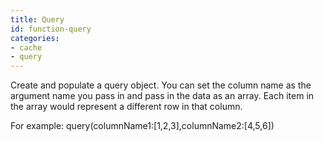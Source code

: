 ```yaml
---
title: Query
id: function-query
categories:
- cache
- query
---
```


Create and populate a query object. You can set the column name as the argument name you pass in and pass in the data as an array. Each item in the array would represent a different row in that column. 

For example: query(columnName1:[1,2,3],columnName2:[4,5,6])
